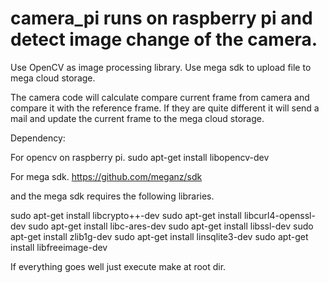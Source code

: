 # camera_pi runs on raspberry pi and detect image change of the camera. 
Use OpenCV as image processing library.
Use mega sdk to upload file to mega cloud storage.

The camera code will calculate compare current frame from camera and compare it with the reference frame. If they are quite different it will send a mail and update the current frame to the mega cloud storage.

Dependency:

For opencv on raspberry pi.
sudo apt-get install libopencv-dev

For mega sdk.
https://github.com/meganz/sdk

and the mega sdk requires the following libraries.

sudo apt-get install libcrypto++-dev
sudo apt-get install libcurl4-openssl-dev
sudo apt-get install libc-ares-dev
sudo apt-get install libssl-dev
sudo apt-get install zlib1g-dev
sudo apt-get install linsqlite3-dev
sudo apt-get install libfreeimage-dev

If everything goes well just execute make at root dir.


